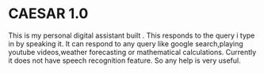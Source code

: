 # CAESAR 1.0 
This is my personal digital assistant built .
This responds to the query i type in by speaking it.
It can respond to any query like google search,playing youtube videos,weather forecasting or mathematical calculations.
Currently it does not have speech recognition feature.
So any help is very useful.
